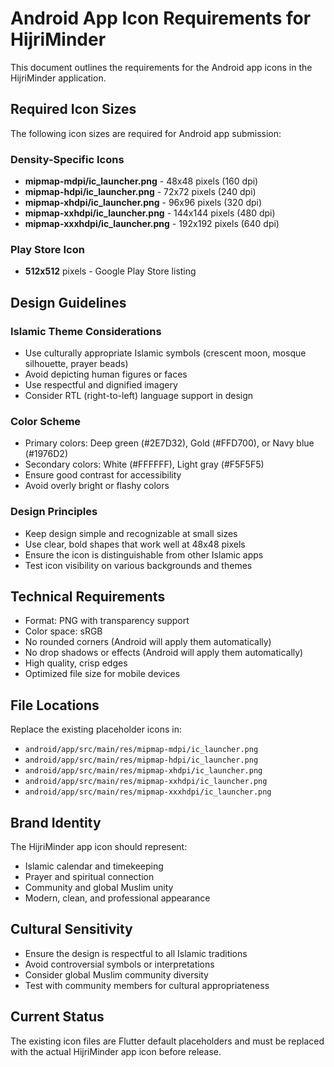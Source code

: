 # Android App Icon Requirements for HijriMinder

This document outlines the requirements for the Android app icons in the HijriMinder application.

## Required Icon Sizes

The following icon sizes are required for Android app submission:

### Density-Specific Icons
- **mipmap-mdpi/ic_launcher.png** - 48x48 pixels (160 dpi)
- **mipmap-hdpi/ic_launcher.png** - 72x72 pixels (240 dpi)
- **mipmap-xhdpi/ic_launcher.png** - 96x96 pixels (320 dpi)
- **mipmap-xxhdpi/ic_launcher.png** - 144x144 pixels (480 dpi)
- **mipmap-xxxhdpi/ic_launcher.png** - 192x192 pixels (640 dpi)

### Play Store Icon
- **512x512** pixels - Google Play Store listing

## Design Guidelines

### Islamic Theme Considerations
- Use culturally appropriate Islamic symbols (crescent moon, mosque silhouette, prayer beads)
- Avoid depicting human figures or faces
- Use respectful and dignified imagery
- Consider RTL (right-to-left) language support in design

### Color Scheme
- Primary colors: Deep green (#2E7D32), Gold (#FFD700), or Navy blue (#1976D2)
- Secondary colors: White (#FFFFFF), Light gray (#F5F5F5)
- Ensure good contrast for accessibility
- Avoid overly bright or flashy colors

### Design Principles
- Keep design simple and recognizable at small sizes
- Use clear, bold shapes that work well at 48x48 pixels
- Ensure the icon is distinguishable from other Islamic apps
- Test icon visibility on various backgrounds and themes

## Technical Requirements
- Format: PNG with transparency support
- Color space: sRGB
- No rounded corners (Android will apply them automatically)
- No drop shadows or effects (Android will apply them automatically)
- High quality, crisp edges
- Optimized file size for mobile devices

## File Locations
Replace the existing placeholder icons in:
- `android/app/src/main/res/mipmap-mdpi/ic_launcher.png`
- `android/app/src/main/res/mipmap-hdpi/ic_launcher.png`
- `android/app/src/main/res/mipmap-xhdpi/ic_launcher.png`
- `android/app/src/main/res/mipmap-xxhdpi/ic_launcher.png`
- `android/app/src/main/res/mipmap-xxxhdpi/ic_launcher.png`

## Brand Identity
The HijriMinder app icon should represent:
- Islamic calendar and timekeeping
- Prayer and spiritual connection
- Community and global Muslim unity
- Modern, clean, and professional appearance

## Cultural Sensitivity
- Ensure the design is respectful to all Islamic traditions
- Avoid controversial symbols or interpretations
- Consider global Muslim community diversity
- Test with community members for cultural appropriateness

## Current Status
The existing icon files are Flutter default placeholders and must be replaced with the actual HijriMinder app icon before release.
